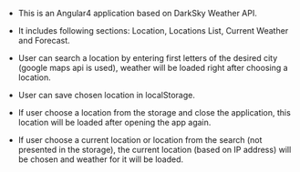 - This is an Angular4 application based on DarkSky Weather API.

- It includes following sections: Location, Locations List, Current Weather and Forecast.

- User can search a location by entering first letters of the desired city (google maps api is used), weather will be loaded right after choosing a location.

- User can save chosen location in localStorage. 

- If user choose a location from the storage and close the application, this location will be loaded after opening the app again.

- If user choose a current location or location from the search (not presented in the storage), the current location (based on IP address) will be chosen and weather for it will be loaded.
